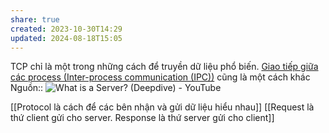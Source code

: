 ```yaml
---
share: true
created: 2023-10-30T14:29
updated: 2024-08-18T15:05
---
```

TCP chỉ là một trong những cách để truyền dữ liệu phổ biến. [Giao tiếp giữa các process (Inter-process communication (IPC))](https://stream-hub.com/ipc-la-gi/ "IPC là gì và cách định thời multi process") cũng là một cách khác
Nguồn:: ![What is a Server? (Deepdive) - YouTube](https://www.youtube.com/watch?v=VXmvM2QtuMU&t=1s)

[[Protocol là cách để các bên nhận và gửi dữ liệu hiểu nhau]]
[[Request là thứ client gửi cho server. Response là thứ server gửi cho client]]